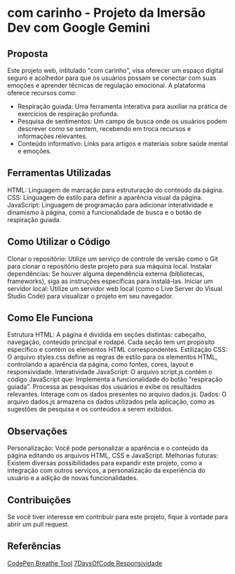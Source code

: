 # com carinho - Projeto da Imersão Dev com Google Gemini

## Proposta

Este projeto web, intitulado "com carinho", visa oferecer um espaço digital seguro e acolhedor para que os usuários possam se conectar com suas emoções e aprender técnicas de regulação emocional. A plataforma oferece recursos como:

* Respiração guiada: Uma ferramenta interativa para auxiliar na prática de exercícios de respiração profunda.
* Pesquisa de sentimentos: Um campo de busca onde os usuários podem descrever como se sentem, recebendo em troca recursos e informações relevantes.
* Conteúdo informativo: Links para artigos e materiais sobre saúde mental e emoções.

## Ferramentas Utilizadas

HTML: Linguagem de marcação para estruturação do conteúdo da página.
CSS: Linguagem de estilo para definir a aparência visual da página.
JavaScript: Linguagem de programação para adicionar interatividade e dinamismo à página, como a funcionalidade de busca e o botão de respiração guiada.

## Como Utilizar o Código

Clonar o repositório: Utilize um serviço de controle de versão como o Git para clonar o repositório deste projeto para sua máquina local.
Instalar dependências: Se houver alguma dependência externa (bibliotecas, frameworks), siga as instruções específicas para instalá-las.
Iniciar um servidor local: Utilize um servidor web local (como o Live Server do Visual Studio Code) para visualizar o projeto em seu navegador.

## Como Ele Funciona

Estrutura HTML: A página é dividida em seções distintas: cabeçalho, navegação, conteúdo principal e rodapé. Cada seção tem um propósito específico e contém os elementos HTML correspondentes.
Estilização CSS: O arquivo styles.css define as regras de estilo para os elementos HTML, controlando a aparência da página, como fontes, cores, layout e responsividade.
Interatividade JavaScript: O arquivo script.js contém o código JavaScript que:
Implementa a funcionalidade do botão "respiração guiada".
Processa as pesquisas dos usuários e exibe os resultados relevantes.
Interage com os dados presentes no arquivo dados.js.
Dados: O arquivo dados.js armazena os dados utilizados pela aplicação, como as sugestões de pesquisa e os conteúdos a serem exibidos.

## Observações

Personalização: Você pode personalizar a aparência e o conteúdo da página editando os arquivos HTML, CSS e JavaScript.
Melhorias futuras: Existem diversas possibilidades para expandir este projeto, como a integração com outros serviços, a personalização da experiência do usuário e a adição de novas funcionalidades.

## Contribuições

Se você tiver interesse em contribuir para este projeto, fique à vontade para abrir um pull request.

## Referências

[CodePen Breathe Tool](https://codepen.io/j0be/pen/VeaaLx)
[7DaysOfCode Responsividade](https://github.com/aluizamendes/responsividade-7DaysOfCode/blob/main/script.js)
